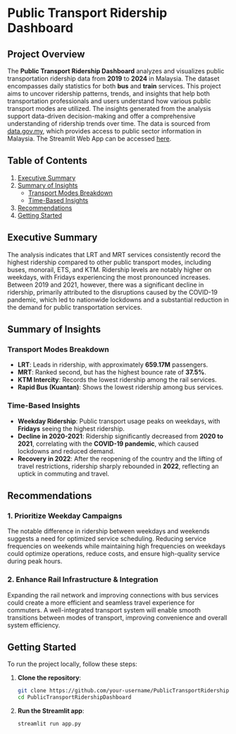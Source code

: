 # Public Transport Ridership Dashboard

## Project Overview
The **Public Transport Ridership Dashboard** analyzes and visualizes public transportation ridership data from **2019** to **2024** in Malaysia. The dataset encompasses daily statistics for both **bus** and **train** services. This project aims to uncover ridership patterns, trends, and insights that help both transportation professionals and users understand how various public transport modes are utilized. The insights generated from the analysis support data-driven decision-making and offer a comprehensive understanding of ridership trends over time. The data is sourced from [data.gov.my](https://data.gov.my/data-catalogue/ridership_headline), which provides access to public sector information in Malaysia. The Streamlit Web App can be accessed [here](https://ridership-dashboard.streamlit.app/).



## Table of Contents
1. [Executive Summary](#executive-summary)
2. [Summary of Insights](#summary-of-insights)
   - [Transport Modes Breakdown](#transport-modes-breakdown)
   - [Time-Based Insights](#time-based-insights)
3. [Recommendations](#recommendations)
4. [Getting Started](#getting-started)

## Executive Summary
The analysis indicates that LRT and MRT services consistently record the highest ridership compared to other public transport modes, including buses, monorail, ETS, and KTM. Ridership levels are notably higher on weekdays, with Fridays experiencing the most pronounced increases. Between 2019 and 2021, however, there was a significant decline in ridership, primarily attributed to the disruptions caused by the COVID-19 pandemic, which led to nationwide lockdowns and a substantial reduction in the demand for public transportation services.

## Summary of Insights  

### Transport Modes Breakdown
- **LRT**: Leads in ridership, with approximately **659.17M** passengers.
- **MRT**: Ranked second, but has the highest bounce rate of **37.5%**.
- **KTM Intercity**: Records the lowest ridership among the rail services.
- **Rapid Bus (Kuantan)**: Shows the lowest ridership among bus services.

### Time-Based Insights
- **Weekday Ridership**: Public transport usage peaks on weekdays, with **Fridays** seeing the highest ridership.
- **Decline in 2020-2021**: Ridership significantly decreased from **2020 to 2021**, correlating with the **COVID-19 pandemic**, which caused lockdowns and reduced demand.
- **Recovery in 2022**: After the reopening of the country and the lifting of travel restrictions, ridership sharply rebounded in **2022**, reflecting an uptick in commuting and travel.

## Recommendations

### 1. Prioritize Weekday Campaigns  
The notable difference in ridership between weekdays and weekends suggests a need for optimized service scheduling. Reducing service frequencies on weekends while maintaining high frequencies on weekdays could optimize operations, reduce costs, and ensure high-quality service during peak hours.

### 2. Enhance Rail Infrastructure & Integration  
Expanding the rail network and improving connections with bus services could create a more efficient and seamless travel experience for commuters. A well-integrated transport system will enable smooth transitions between modes of transport, improving convenience and overall system efficiency.

## Getting Started
To run the project locally, follow these steps:

1. **Clone the repository**:
   ```bash
   git clone https://github.com/your-username/PublicTransportRidershipDashboard.git
   cd PublicTransportRidershipDashboard

2. **Run the Streamlit app**:
   ```bash
   streamlit run app.py
